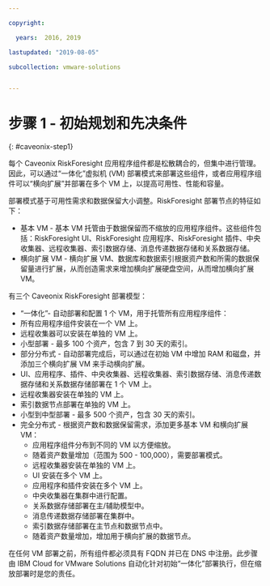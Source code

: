 ```yaml
---

copyright:

  years:  2016, 2019

lastupdated: "2019-08-05"

subcollection: vmware-solutions


---
```


# 步骤 1 - 初始规划和先决条件
{: #caveonix-step1}

每个 Caveonix RiskForesight 应用程序组件都是松散耦合的，但集中进行管理。因此，可以通过“一体化”虚拟机 (VM) 部署模式来部署这些组件，或者应用程序组件可以“横向扩展”并部署在多个 VM 上，以提高可用性、性能和容量。

部署模式基于可用性需求和数据保留大小调整。RiskForesight 部署节点的特征如下：

-	基本 VM - 基本 VM 托管由于数据保留而不缩放的应用程序组件。这些组件包括：RiskForesight UI、RiskForesight 应用程序、RiskForesight 插件、中央收集器、远程收集器、索引数据存储、消息传递数据存储和关系数据存储。
-	横向扩展 VM - 横向扩展 VM、数据库和数据索引根据资产数和所需的数据保留量进行扩展，从而创造需求来增加横向扩展硬盘空间，从而增加横向扩展 VM。

有三个 Caveonix RiskForesight 部署模型：

-	“一体化”- 自动部署和配置 1 个 VM，用于托管所有应用程序组件：
  - 所有应用程序组件安装在一个 VM 上。
  - 远程收集器可以安装在单独的 VM 上。
  - 小型部署 - 最多 100 个资产，包含 7 到 30 天的索引。
-	部分分布式 - 自动部署完成后，可以通过在初始 VM 中增加 RAM 和磁盘，并添加三个横向扩展 VM 来手动横向扩展。
  - UI、应用程序、插件、中央收集器、远程收集器、索引数据存储、消息传递数据存储和关系数据存储部署在 1 个 VM 上。
  - 远程收集器安装在单独的 VM 上。
  -	索引数据节点部署在单独的 VM 上。
  -	小型到中型部署 - 最多 500 个资产，包含 30 天的索引。
- 完全分布式 - 根据资产数和数据保留需求，添加更多基本 VM 和横向扩展 VM：
  - 应用程序组件分布到不同的 VM 以方便缩放。
  -	随着资产数量增加（范围为 500 - 100,000），需要部署模式。
  -	远程收集器安装在单独的 VM 上。
  -	UI 安装在多个 VM 上。
  -	应用程序和插件安装在多个 VM 上。
  -	中央收集器在集群中进行配置。
  -	关系数据存储部署在主/辅助模型中。
  -	消息传递数据存储部署在集群中。
  -	索引数据存储部署在主节点和数据节点中。
  -	随着资产数量增加，增加用于横向扩展的数据节点。

在任何 VM 部署之前，所有组件都必须具有 FQDN 并已在 DNS 中注册。此步骤由 IBM Cloud for VMware Solutions 自动化针对初始“一体化”部署执行，但在缩放部署时是您的责任。
